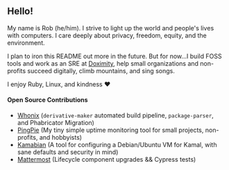 ## Hello!

My name is Rob (he/him). I strive to light up the world and people's lives with computers. I care deeply about privacy, freedom, equity, and the environment.

I plan to iron this README out more in the future. But for now...I build FOSS tools and work as an SRE at [Doximity](https://github.com/doximity), help small organizations and non-profits succeed digitally, climb mountains, and sing songs.

I enjoy Ruby, Linux, and kindness ❤️

#### Open Source Contributions
- [Whonix](https://whonix.org) (`derivative-maker` automated build pipeline, `package-parser`, and Phabricator Migration)
- [PingPie](https://github.com/Mycobee/pingpie) (My tiny simple uptime monitoring tool for small projects, non-profits, and hobbyists)
- [Kamabian](https://github.com/Mycobee/kamabian) (A tool for configuring a Debian/Ubuntu VM for Kamal, with sane defaults and security in mind)
- [Mattermost](https://mattermost.com) (Lifecycle component upgrades && Cypress tests)
<!--
**Mycobee/mycobee** is a ✨ _special_ ✨ repository because its `README.md` (this file) appears on your GitHub profile.

Here are some ideas to get you started:

- 🔭 I’m currently working on ...
- 🌱 I’m currently learning ...
- 👯 I’m looking to collaborate on ...
- 🤔 I’m looking for help with ...
- 💬 Ask me about ...
- 📫 How to reach me: ...
- 😄 Pronouns: ...
- ⚡ Fun fact: ...
-->
